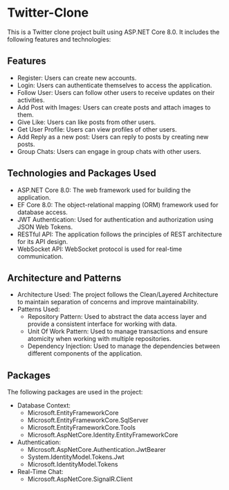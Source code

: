 # Twitter-Clone

This is a Twitter clone project built using ASP.NET Core 8.0. It includes the following features and technologies:

## Features
- Register: Users can create new accounts.
- Login: Users can authenticate themselves to access the application.
- Follow User: Users can follow other users to receive updates on their activities.
- Add Post with Images: Users can create posts and attach images to them.
- Give Like: Users can like posts from other users.
- Get User Profile: Users can view profiles of other users.
- Add Reply as a new post: Users can reply to posts by creating new posts.
- Group Chats: Users can engage in group chats with other users.

## Technologies and Packages Used
- ASP.NET Core 8.0: The web framework used for building the application.
- EF Core 8.0: The object-relational mapping (ORM) framework used for database access.
- JWT Authentication: Used for authentication and authorization using JSON Web Tokens.
- RESTful API: The application follows the principles of REST architecture for its API design.
- WebSocket API: WebSocket protocol is used for real-time communication.

## Architecture and Patterns
- Architecture Used: The project follows the Clean/Layered Architecture to maintain separation of concerns and improve maintainability.
- Patterns Used:
  - Repository Pattern: Used to abstract the data access layer and provide a consistent interface for working with data.
  - Unit Of Work Pattern: Used to manage transactions and ensure atomicity when working with multiple repositories.
  - Dependency Injection: Used to manage the dependencies between different components of the application.

## Packages
The following packages are used in the project:
- Database Context:
  - Microsoft.EntityFrameworkCore
  - Microsoft.EntityFrameworkCore.SqlServer
  - Microsoft.EntityFrameworkCore.Tools
  - Microsoft.AspNetCore.Identity.EntityFrameworkCore
- Authentication:
  - Microsoft.AspNetCore.Authentication.JwtBearer
  - System.IdentityModel.Tokens.Jwt
  - Microsoft.IdentityModel.Tokens
- Real-Time Chat:
  - Microsoft.AspNetCore.SignalR.Client

